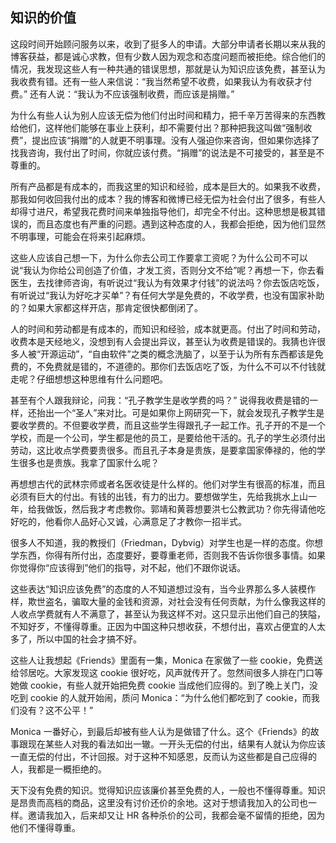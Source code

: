 <div class="inner">
<h2>知识的价值</h2>
<p>这段时间开始顾问服务以来，收到了挺多人的申请。大部分申请者长期以来从我的博客获益，都是诚心求教，但有少数人因为观念和态度问题而被拒绝。综合他们的情况，我发现这些人有一种共通的错误思想，那就是认为知识应该免费，甚至认为我收费有错。还有一些人来信说：“我当然希望不收费，如果我认为有收获才付费。” 还有人说：“我认为不应该强制收费，而应该是捐赠。”</p>
<p>为什么有些人认为别人应该无偿为他们付出时间和精力，把千辛万苦得来的东西教给他们，这样他们能够在事业上获利，却不需要付出？那种把我这叫做“强制收费”，提出应该“捐赠”的人就更不明事理。没有人强迫你来咨询，但如果你选择了找我咨询，我付出了时间，你就应该付费。“捐赠”的说法是不可接受的，甚至是不尊重的。</p>
<p>所有产品都是有成本的，而我这里的知识和经验，成本是巨大的。如果我不收费，那我如何收回我付出的成本？我的博客和微博已经无偿为社会付出了很多，有些人却得寸进尺，希望我花费时间来单独指导他们，却完全不付出。这种思想是极其错误的，而且态度也有严重的问题。遇到这种态度的人，我都会拒绝，因为他们显然不明事理，可能会在将来引起麻烦。</p>
<p>这些人应该自己想一下，为什么你去公司工作要拿工资呢？为什么公司不可以说“我认为你给公司创造了价值，才发工资，否则分文不给”呢？再想一下，你去看医生，去找律师咨询，有听说过“我认为有效果才付钱”的说法吗？你去饭店吃饭，有听说过“我认为好吃才买单”？有任何大学是免费的，不收学费，也没有国家补助的？如果大家都这样开店，那肯定很快都倒闭了。</p>
<p>人的时间和劳动都是有成本的，而知识和经验，成本就更高。付出了时间和劳动，收费本是天经地义，没想到有人会提出异议，甚至认为收费是错误的。我猜也许很多人被“开源运动”，“自由软件”之类的概念洗脑了，以至于认为所有东西都该是免费的，不免费就是错的，不道德的。那你们去饭店吃了饭，为什么不可以不付钱就走呢？仔细想想这种思维有什么问题吧。</p>
<p>甚至有个人跟我辩论，问我：“孔子教学生是收学费的吗？” 说得我收费是错的一样，还抬出一个“圣人”来对比。可是如果你上网研究一下，就会发现孔子教学生是要收学费的。不但要收学费，而且这些学生得跟孔子一起工作。孔子开的不是一个学校，而是一个公司，学生都是他的员工，是要给他干活的。孔子的学生必须付出劳动，这比收点学费要贵很多。而且孔子本身是贵族，是要拿国家俸禄的，他的学生很多也是贵族。我拿了国家什么呢？</p>
<p>再想想古代的武林宗师或者名医收徒是什么样的。他们对学生有很高的标准，而且必须有巨大的付出。有钱的出钱，有力的出力。要想做学生，先给我挑水上山一年，给我做饭，然后我才考虑教你。郭靖和黄蓉想要洪七公教武功？你先得请他吃好吃的，他看你人品好心又诚，心满意足了才教你一招半式。</p>
<p>很多人不知道，我的教授们（Friedman，Dybvig）对学生也是一样的态度。你想学东西，你得有所付出，态度要好，要尊重老师，否则我不告诉你很多事情。如果你觉得你“应该得到”他们的指导，对不起，他们不跟你说话。</p>
<p>这些表达“知识应该免费”的态度的人不知道想过没有，当今业界那么多人装模作样，欺世盗名，骗取大量的金钱和资源，对社会没有任何贡献，为什么像我这样的人收点学费就有人不满意了，甚至认为我这样不对。这只显示出他们自己的狭隘，不知好歹，不懂得尊重。正因为中国这种只想收获，不想付出，喜欢占便宜的人太多了，所以中国的社会才搞不好。</p>
<p>这些人让我想起《Friends》里面有一集，Monica 在家做了一些 cookie，免费送给邻居吃。大家发现这 cookie 很好吃，风声就传开了。忽然间很多人排在门口等她做 cookie，有些人就开始把免费 cookie 当成他们应得的。到了晚上关门，没吃到 cookie 的人就开始闹，质问 Monica：“为什么他们都吃到了 cookie，而我们没有？这不公平！”</p>
<p>Monica 一番好心，到最后却被有些人认为是做错了什么。这个《Friends》的故事跟现在某些人对我的看法如出一辙。一开头无偿的付出，结果有人就认为你应该一直无偿的付出，不计回报。对于这种不知感恩，反而认为这些都是自己应得的人，我都是一概拒绝的。</p>
<p>天下没有免费的知识。觉得知识应该廉价甚至免费的人，一般也不懂得尊重。知识是昂贵而高档的商品，这里没有讨价还价的余地。这对于想请我加入的公司也一样。邀请我加入，后来却又让 HR 各种杀价的公司，我都会毫不留情的拒绝，因为他们不懂得尊重。</p>
</div>
    